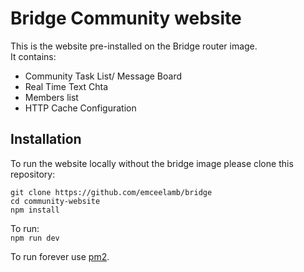 # Bridge Community website
This is the website pre-installed on the Bridge router image.  
It contains:  
- Community Task List/ Message Board
- Real Time Text Chta
- Members list
- HTTP Cache Configuration

## Installation
To run the website locally without the bridge image please clone this repository:  
```
git clone https://github.com/emceelamb/bridge
cd community-website
npm install
```

To run:  
`npm run dev`

To run forever use [pm2](https://github.com/Unitech/pm2).

